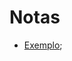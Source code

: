 # Notas

- [Exemplo](https://cragl.cs.gmu.edu/teaching/cs325/phaser-1.1.6/examples/_site/view_full.html?d=games&f=invaders.js&t=invaders);

